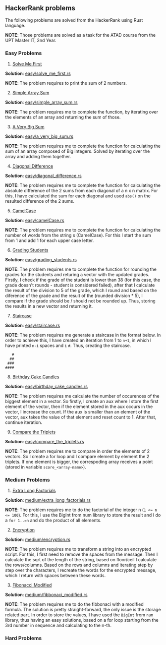 ## HackerRank problems

The following problems are solved from the HackerRank using Rust language.

**NOTE**: Those problems are solved as a task for the ATAD course from the UPT Master IT, 2nd Year.

### Easy Problems

1. [Solve Me First](https://www.hackerrank.com/challenges/solve-me-first/problem?isFullScreen=true)

**Solution**: [easy/solve_me_first.rs](https://github.com/fabi200123/HackerRank-problems/blob/master/easy/solve_me_first.rs)

**NOTE**: The problem requires to print the sum of 2 numbers.

2. [Simple Array Sum](https://www.hackerrank.com/challenges/simple-array-sum/problem?isFullScreen=true)

**Solution**: [easy/simple_array_sum.rs](https://github.com/fabi200123/HackerRank-problems/blob/master/easy/simple_array_sum.rs)

**NOTE**: The problem requires me to complete the function, by iterating over the elements of an array and returning the sum of those.

3. [A Very Big Sum](https://www.hackerrank.com/challenges/a-very-big-sum/problem?isFullScreen=true)

**Solution**: [easy/a_very_big_sum.rs](https://github.com/fabi200123/HackerRank-problems/blob/master/easy/a_very_big_sum.rs)

**NOTE**: The problem requires me to complete the function for calculating the sum of an array composed of Big integers. Solved by iterating over the array and adding them together.

4. [Diagonal Difference](https://www.hackerrank.com/challenges/diagonal-difference/problem?isFullScreen=true)

**Solution**: [easy/diagonal_difference.rs](https://github.com/fabi200123/HackerRank-problems/blob/master/easy/diagonal_difference.rs)

**NOTE**: The problem requires me to complete the function for calculating the absolute difference of the 2 sums from each diagonal of a n x n matrix. For this, I have calculated the sum for each diagonal and used `abs()` on the resulted difference of the 2 sums.

5. [CamelCase](https://www.hackerrank.com/challenges/camelcase/problem?isFullScreen=true)

**Solution**: [easy/camelCase.rs](https://github.com/fabi200123/HackerRank-problems/blob/master/easy/camelCase.rs)

**NOTE**: The problem requires me to complete the function for calculating the number of words from the string s (CamelCase). For this I start the sum from 1 and add 1 for each upper case letter.

6. [Grading Students](https://www.hackerrank.com/challenges/grading/problem?isFullScreen=true)

**Solution**: [easy/grading_students.rs](https://github.com/fabi200123/HackerRank-problems/blob/master/easy/grading_students.rs)

**NOTE**: The problem requires me to complete the function for rounding the grades for the students and returing a vector with the updated grades. Firstly, I check if the grade of the student is lower than 38 (for this case, the grade doesn't rounds - student is considered failed), after that I calculate the result of the division to 5 of the grade, which I round and based on the diference of the grade and the result of the (rounded division * 5), I compare if the grade should be / should not be rounded up. Thus, storing the results in a new vector and returning it.

7. [Staircase](https://www.hackerrank.com/challenges/staircase/problem?isFullScreen=true)

**Solution**: [easy/staircase.rs](https://github.com/fabi200123/HackerRank-problems/blob/master/easy/staircase.rs)

**NOTE**: The problem requires me generate a staircase in the format below. In order to achieve this, I have created an iteration from 1 to `n+1`, in which I have printed `n-i` spaces and `i` `#`. Thus, creating the staircase.

```
   #
  ##
 ###
####
```

8. [Birthday Cake Candles](https://www.hackerrank.com/challenges/birthday-cake-candles/problem?isFullScreen=true)

**Solution**: [easy/birthday_cake_candles.rs](https://github.com/fabi200123/HackerRank-problems/blob/master/easy/birthday_cake_candles.rs)

**NOTE**: The problem requires me calculate the number of occurences of the biggest element in a vector. So firstly, I create an aux where I store the first element of the vector, then if the element stored in the aux occurs in the vector, I increase the count. If the aux is smaller than an element of the vector, aux takes the value of that element and reset count to 1. After that, continue iteration.

9. [Compare the Triplets](https://www.hackerrank.com/challenges/compare-the-triplets/problem?isFullScreen=true)

**Solution**: [easy/compare_the_triplets.rs](https://github.com/fabi200123/HackerRank-problems/blob/master/easy/compare_the_triplets.rs)

**NOTE**: The problem requires me to compare in order the elements of 2 vectors. So I create a for loop and I compare element by element the 2 triplets. If one element is bigger, the correspoding array receives a point (stored in variable `score_<array-name>`).

### Medium Problems

1. [Extra Long Factorials](https://www.hackerrank.com/challenges/extra-long-factorials/problem?isFullScreen=true)

**Solution**: [medium/extra_long_factorials.rs](https://github.com/fabi200123/HackerRank-problems/blob/master/medium/extra_long_factorials.rs)

**NOTE**: The problem requires me to do the factorial of the integer n (`1 <= n <= 100`). For this, I use the BigInt from num library to store the result and I do a `for 1..=n` and do the product of all elements.

2. [Encryption](https://www.hackerrank.com/challenges/encryption/problem?isFullScreen=true)

**Solution**: [medium/encryption.rs](https://github.com/fabi200123/HackerRank-problems/blob/master/medium/encryption.rs)

**NOTE**: The problem requires me to transform a string into an encrypted script. For this, I first need to remove the spaces from the message. Then I calculate the sqrt of the length of the string, based on floor/ceil I calculate the rows/columns. Based on the rows and columns and iterating step by step over the characters, I recreate the words for the encrypted message, which I return with spaces between these words.

3. [Fibonacci Modified](https://www.hackerrank.com/challenges/fibonacci-modified/problem?isFullScreen=true)

**Solution**: [medium/fibbonaci_modified.rs](https://github.com/fabi200123/HackerRank-problems/blob/master/medium/fibbonaci_modified.rs)

**NOTE**: The problem requires me to do the fibbonaci with a modified formula. The solution is pretty straight-forward, the only issue is the storage related part. In order to store the values, I have used the `BigInt` from `num` library, thus having an easy solutions, based on a for loop starting from the 3rd number in sequence and calculating to the n-th.

### Hard Problems